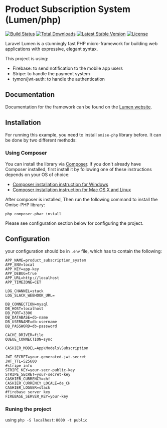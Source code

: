 # Product Subscription System (Lumen/php)

[![Build Status](https://travis-ci.org/laravel/lumen-framework.svg)](https://travis-ci.org/laravel/lumen-framework)
[![Total Downloads](https://img.shields.io/packagist/dt/laravel/framework)](https://packagist.org/packages/laravel/lumen-framework)
[![Latest Stable Version](https://img.shields.io/packagist/v/laravel/framework)](https://packagist.org/packages/laravel/lumen-framework)
[![License](https://img.shields.io/packagist/l/laravel/framework)](https://packagist.org/packages/laravel/lumen-framework)

Laravel Lumen is a stunningly fast PHP micro-framework for building web applications with expressive, elegant syntax.

This project is using:
- Firebase: to send notification to the mobile app users
- Stripe: to handle the payment system 
- tymon/jwt-auth: to handle the authentication

## Documentation

Documentation for the framework can be found on the [Lumen website](https://lumen.laravel.com/docs).

## Installation
For running this example, you need to install `omise-php` library before. It can be done by two different methods:

### Using Composer
You can install the library via [Composer](https://getcomposer.org/). If you don't already have Composer installed, first install it by following one of these instructions depends on your OS of choice:
* [Composer installation instruction for Windows](https://getcomposer.org/doc/00-intro.md#installation-windows)
* [Composer installation instruction for Mac OS X and Linux](https://getcomposer.org/doc/00-intro.md#installation-linux-unix-osx)

After composer is installed, Then run the following command to install the Omise-PHP library:

```
php composer.phar install
```
Please see configuration section below for configuring the project.

## Configuration

your configuration should be in ```.env``` file, which has to contain the following:

```
APP_NAME=product_subscription_system
APP_ENV=local
APP_KEY=app-key
APP_DEBUG=true
APP_URL=http://localhost
APP_TIMEZONE=CET

LOG_CHANNEL=stack
LOG_SLACK_WEBHOOK_URL=

DB_CONNECTION=mysql
DB_HOST=localhost
DB_PORT=3306
DB_DATABASE=db-name
DB_USERNAME=db-username
DB_PASSWORD=db-password

CACHE_DRIVER=file
QUEUE_CONNECTION=sync

CASHIER_MODEL=App\Models\Subscription

JWT_SECRET=your-generated-jwt-secret
JWT_TTL=525600
#stripe info
STRIPE_KEY=your-secr-public-key
STRIPE_SECRET=your-secret-key
CASHIER_CURRENCY=chf
CASHIER_CURRENCY_LOCALE=de_CH
CASHIER_LOGGER=stack
#firebase server key
FIREBASE_SERVER_KEY=your-key

```

### Runing the project

using ```php -S localhost:8000 -t public```
